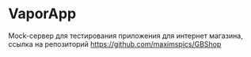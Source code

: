 # VaporApp

Mock-сервер для тестирования приложения для интернет магазина, ссылка на репозиторий https://github.com/maximspics/GBShop
